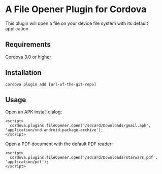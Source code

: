 A File Opener Plugin for Cordova
==========================
This plugin will open a file on your device file system with its default application.

Requirements
-------------
Cordova 3.0 or higher

Installation
-------------
    cordova plugin add [url-of-the-git-repo]

Usage
------
Open an APK install dialog:
    
    <script>
      cordova.plugins.fileOpener.open('/sdcard/Downloads/gmail.apk', 'application/vnd.android.package-archive');
    </script>
    
Open a PDF document with the default PDF reader:

    <script>
      cordova.plugins.fileOpener.open('/sdcard/Downloads/starwars.pdf', 'application/pdf');
    </script>
    
